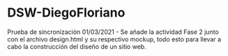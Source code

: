 # DSW-DiegoFloriano
Prueba de sincronización
01/03/2021 - Se añade la actividad Fase 2 junto con el archivo design.html y su respectivo mockup, todo esto para llevar a cabo la construcción del diseño de un sitio web.